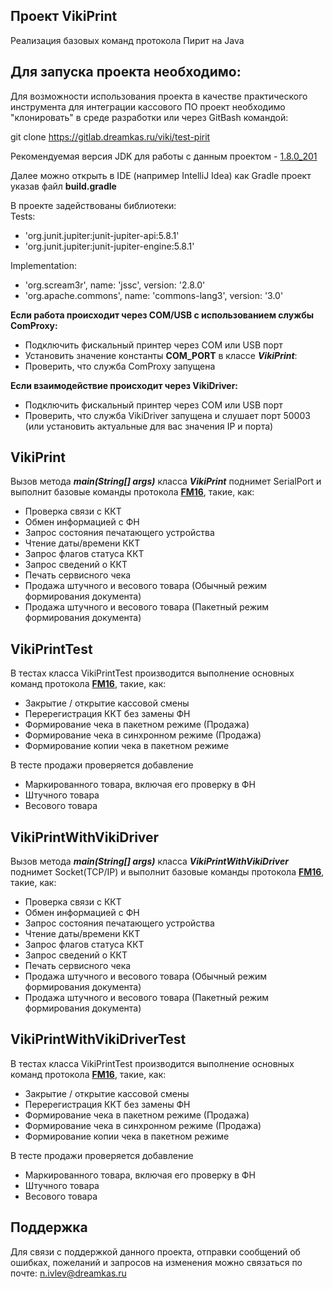 ## Проект VikiPrint
Реализация базовых команд протокола Пирит на Java

## Для запуска проекта необходимо:
Для возможности использования проекта в качестве практического инструмента для интеграции кассового ПО
проект необходимо "клонировать" в среде разработки или через GitBash командой:

git clone https://gitlab.dreamkas.ru/viki/test-pirit

Рекомендуемая версия JDK для работы с данным проектом - [1.8.0_201](https://126008.selcdn.ru/setstart/jdk1.8.0_201.zip)

Далее можно открыть в IDE (например IntelliJ Idea) как Gradle проект указав файл **build.gradle**

В проекте задействованы библиотеки:</br>
Tests:
- 'org.junit.jupiter:junit-jupiter-api:5.8.1'
- 'org.junit.jupiter:junit-jupiter-engine:5.8.1'

Implementation:
- 'org.scream3r', name: 'jssc', version: '2.8.0'
- 'org.apache.commons', name: 'commons-lang3', version: '3.0'

**Если работа происходит через COM/USB с использованием службы ComProxy:**
- Подключить фискальный принтер через COM или USB порт
- Установить значение константы **COM_PORT** в классе _**VikiPrint**_:
- Проверить, что служба ComProxy запущена

**Если взаимодействие происходит через VikiDriver:**
- Подключить фискальный принтер через COM или USB порт
- Проверить, что служба VikiDriver запущена и слушает порт 50003 (или установить актуальные для вас значения IP и порта)

## VikiPrint
Вызов метода _**main(String[] args)**_ класса _**VikiPrint**_ поднимет SerialPort и выполнит базовые команды протокола **[FM16](https://fisgo.pages.dreamkas.ru/pirit_documentation/documentation_fm16_1_2.html#zapros-flagov-statusa-kkt-0x00)**, такие, как:


- Проверка связи с ККТ
- Обмен информацией с ФН
- Запрос состояния печатающего устройства
- Чтение даты/времени ККТ
- Запрос флагов статуса ККТ
- Запрос сведений о ККТ
- Печать сервисного чека
- Продажа штучного и весового товара (Обычный режим формирования документа)
- Продажа штучного и весового товара (Пакетный режим формирования документа)


## VikiPrintTest
В тестах класса VikiPrintTest производится выполнение основных команд протокола **[FM16](https://fisgo.pages.dreamkas.ru/pirit_documentation/documentation_fm16_1_2.html#zapros-flagov-statusa-kkt-0x00)**, такие, как:
- Закрытие / открытие кассовой смены
- Перерегистрация ККТ без замены ФН
- Формирование чека в пакетном режиме (Продажа)
- Формирование чека в синхронном режиме (Продажа)
- Формирование копии чека в пакетном режиме


В тесте продажи проверяется добавление
- Маркированного товара, включая его проверку в ФН
- Штучного товара
- Весового товара

## VikiPrintWithVikiDriver
Вызов метода _**main(String[] args)**_ класса _**VikiPrintWithVikiDriver**_ поднимет Socket(TCP/IP) и выполнит базовые команды протокола **[FM16](https://fisgo.pages.dreamkas.ru/pirit_documentation/documentation_fm16_1_2.html#zapros-flagov-statusa-kkt-0x00)**, такие, как:


- Проверка связи с ККТ
- Обмен информацией с ФН
- Запрос состояния печатающего устройства
- Чтение даты/времени ККТ
- Запрос флагов статуса ККТ
- Запрос сведений о ККТ
- Печать сервисного чека
- Продажа штучного и весового товара (Обычный режим формирования документа)
- Продажа штучного и весового товара (Пакетный режим формирования документа)


## VikiPrintWithVikiDriverTest
В тестах класса VikiPrintTest производится выполнение основных команд протокола **[FM16](https://fisgo.pages.dreamkas.ru/pirit_documentation/documentation_fm16_1_2.html#zapros-flagov-statusa-kkt-0x00)**, такие, как:
- Закрытие / открытие кассовой смены
- Перерегистрация ККТ без замены ФН
- Формирование чека в пакетном режиме (Продажа)
- Формирование чека в синхронном режиме (Продажа)
- Формирование копии чека в пакетном режиме


В тесте продажи проверяется добавление
- Маркированного товара, включая его проверку в ФН
- Штучного товара
- Весового товара



## Поддержка
Для связи с поддержкой данного проекта, отправки сообщений об ошибках,
пожеланий и запросов на изменения можно связаться по почте:
n.ivlev@dreamkas.ru